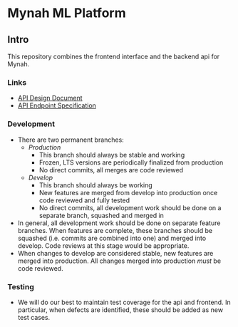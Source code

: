 # Mynah ML Platform

## Intro
This repository combines the frontend interface and the backend api for Mynah.

### Links
- [API Design Document](docs/api_design_doc.png)
- [API Endpoint Specification](docs/endpoints.md)

### Development
- There are two permanent branches:
  - _Production_
    - This branch should always be stable and working
    - Frozen, LTS versions are periodically finalized from production
    - No direct commits, all merges are code reviewed
  - _Develop_
    - This branch should always be working
    - New features are merged from develop into production once code reviewed and fully tested
    - No direct commits, all development work should be done on a separate branch, squashed and merged in
- In general, all development work should be done on separate feature branches. When features are complete, these branches should be squashed (i.e. commits are combined into one) and merged into develop. Code reviews at this stage would be appropriate.
- When changes to develop are considered stable, new features are merged into production. All changes merged into production _must_ be code reviewed.

### Testing
- We will do our best to maintain test coverage for the api and frontend. In particular, when defects are identified, these should be added as new test cases.

